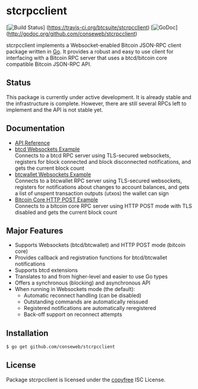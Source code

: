 stcrpcclient
============

[![Build Status](https://travis-ci.org/btcsuite/stcrpcclient.png?branch=master)]
(https://travis-ci.org/btcsuite/stcrpcclient)
[![GoDoc](https://godoc.org/github.com/conseweb/stcrpcclient?status.png)]
(http://godoc.org/github.com/conseweb/stcrpcclient)

stcrpcclient implements a Websocket-enabled Bitcoin JSON-RPC client package
written in [Go](http://golang.org/).  It provides a robust and easy to use
client for interfacing with a Bitcoin RPC server that uses a btcd/bitcoin core
compatible Bitcoin JSON-RPC API.

## Status

This package is currently under active development.  It is already stable and
the infrastructure is complete.  However, there are still several RPCs left to
implement and the API is not stable yet.

## Documentation

* [API Reference](http://godoc.org/github.com/conseweb/stcrpcclient)
* [btcd Websockets Example](https://github.com/conseweb/stcrpcclient/blob/master/examples/btcdwebsockets)  
  Connects to a btcd RPC server using TLS-secured websockets, registers for
  block connected and block disconnected notifications, and gets the current
  block count
* [btcwallet Websockets Example](https://github.com/conseweb/stcrpcclient/blob/master/examples/btcwalletwebsockets)  
  Connects to a btcwallet RPC server using TLS-secured websockets, registers for
  notifications about changes to account balances, and gets a list of unspent
  transaction outputs (utxos) the wallet can sign
* [Bitcoin Core HTTP POST Example](https://github.com/conseweb/stcrpcclient/blob/master/examples/bitcoincorehttp)  
  Connects to a bitcoin core RPC server using HTTP POST mode with TLS disabled
  and gets the current block count

## Major Features

* Supports Websockets (btcd/btcwallet) and HTTP POST mode (bitcoin core)
* Provides callback and registration functions for btcd/btcwallet notifications
* Supports btcd extensions
* Translates to and from higher-level and easier to use Go types
* Offers a synchronous (blocking) and asynchronous API
* When running in Websockets mode (the default):
  * Automatic reconnect handling (can be disabled)
  * Outstanding commands are automatically reissued
  * Registered notifications are automatically reregistered
  * Back-off support on reconnect attempts

## Installation

```bash
$ go get github.com/conseweb/stcrpcclient
```

## License

Package stcrpcclient is licensed under the [copyfree](http://copyfree.org) ISC
License.
